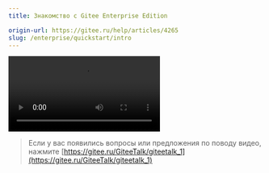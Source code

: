 ```yaml
---
title: Знакомство с Gitee Enterprise Edition

origin-url: https://gitee.ru/help/articles/4265
slug: /enterprise/quickstart/intro
---
```


![](https://talk.gitee.ru/phase.1/1.gitee-enterprise-into.mp4)

>Если у вас появились вопросы или предложения по поводу видео, нажмите [https://gitee.ru/GiteeTalk/giteetalk_1](https://gitee.ru/GiteeTalk/giteetalk_1)

[Gitee]:https://gitee.ru
[OSChina]:https://oschina.net
[Gitee Enterprise]: https://gitee.ru/enterprises